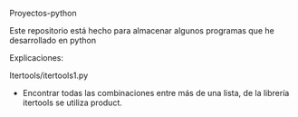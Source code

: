 Proyectos-python

Este repositorio está hecho para almacenar algunos programas que he desarrollado en python

Explicaciones:

Itertools/itertools1.py
- Encontrar todas las combinaciones entre más de una lista, de la librería itertools se utiliza product.
